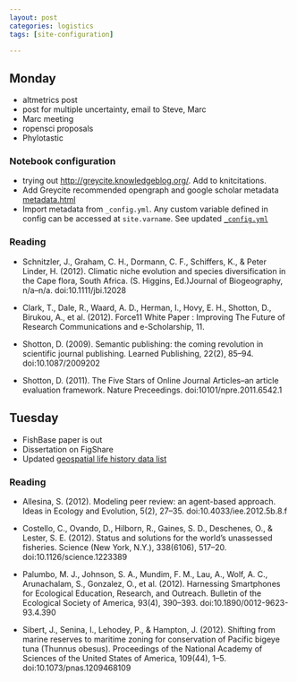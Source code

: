```yaml
---
layout: post
categories: logistics 
tags: [site-configuration]

---
```



Monday
------

* altmetrics post
* post for multiple uncertainty, email to Steve, Marc
* Marc meeting
* ropensci proposals
* Phylotastic 

### Notebook configuration

* trying out http://greycite.knowledgeblog.org/.  Add to knitcitations.
* Add Greycite recommended opengraph and google scholar metadata [metadata.html](https://github.com/cboettig/labnotebook/blob/3a977cca64b852574f16ca63fe66308d4af6b2ed/_includes/metadata.html)
* Import metadata from `_config.yml`.  Any custom variable defined in config can be accessed at `site.varname`.  See updated [`_config.yml`](https://github.com/cboettig/labnotebook/blob/b0749aac9dec7fbe08af3768e29b24724d378763/_config.yml)

### Reading

* Schnitzler, J., Graham, C. H., Dormann, C. F., Schiffers, K., & Peter Linder, H. (2012). Climatic niche evolution and species diversification in the Cape flora, South Africa. (S. Higgins, Ed.)Journal of Biogeography, n/a–n/a. doi:10.1111/jbi.12028

* Clark, T., Dale, R., Waard, A. D., Herman, I., Hovy, E. H., Shotton, D., Birukou, A., et al. (2012). Force11 White Paper : Improving The Future of Research Communications and e-Scholarship, 11.

* Shotton, D. (2009). Semantic publishing: the coming revolution in scientific journal publishing. Learned Publishing, 22(2), 85–94. doi:10.1087/2009202

* Shotton, D. (2011). The Five Stars of Online Journal Articles–an article evaluation framework. Nature Preceedings. doi:10101/npre.2011.6542.1





Tuesday
-------

* FishBase paper is out
* Dissertation on FigShare
* Updated [geospatial life history data list](http://www.carlboettiger.info/assets/data)

### Reading


* Allesina, S. (2012). Modeling peer review: an agent-based approach. Ideas in Ecology and Evolution, 5(2), 27–35. doi:10.4033/iee.2012.5b.8.f

* Costello, C., Ovando, D., Hilborn, R., Gaines, S. D., Deschenes, O., & Lester, S. E. (2012). Status and solutions for the world’s unassessed fisheries. Science (New York, N.Y.), 338(6106), 517–20. doi:10.1126/science.1223389

* Palumbo, M. J., Johnson, S. A., Mundim, F. M., Lau, A., Wolf, A. C., Arunachalam, S., Gonzalez, O., et al. (2012). Harnessing Smartphones for Ecological Education, Research, and Outreach. Bulletin of the Ecological Society of America, 93(4), 390–393. doi:10.1890/0012-9623-93.4.390

* Sibert, J., Senina, I., Lehodey, P., & Hampton, J. (2012). Shifting from marine reserves to maritime zoning for conservation of Pacific bigeye tuna (Thunnus obesus). Proceedings of the National Academy of Sciences of the United States of America, 109(44), 1–5. doi:10.1073/pnas.1209468109

